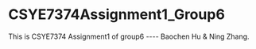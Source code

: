 # CSYE7374Assignment1_Group6

This is CSYE7374 Assignment1 of group6 ---- Baochen Hu & Ning Zhang. 
